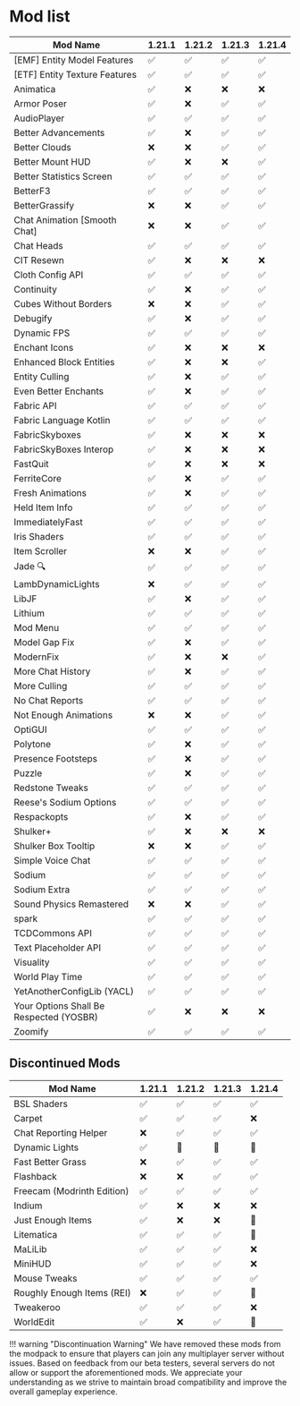 # Mod list

| Mod Name                                | 1.21.1 | 1.21.2 | 1.21.3 | 1.21.4 |
|-----------------------------------------|--------|--------|--------|--------|
| [EMF] Entity Model Features            | ✅     | ✅     | ✅     | ✅     |
| [ETF] Entity Texture Features          | ✅     | ✅     | ✅     | ✅     |
| Animatica                               | ✅     | ❌     | ❌     | ❌     |
| Armor Poser                             | ✅     | ❌     | ✅     | ✅     |
| AudioPlayer                             | ✅     | ✅     | ✅     | ✅     |
| Better Advancements                     | ✅     | ❌     | ✅     | ✅     |
| Better Clouds                        | ❌     | ❌     | ✅     | ✅     |
| Better Mount HUD                        | ✅     | ❌     | ❌     | ✅     |
| Better Statistics Screen               | ✅     | ✅     | ✅     | ✅     |
| BetterF3                                | ✅     | ✅     | ✅     | ✅     |
| BetterGrassify                          | ❌     | ❌     | ✅     | ✅     |
| Chat Animation [Smooth Chat]           | ❌     | ❌     | ✅     | ✅     |
| Chat Heads                              | ✅     | ✅     | ✅     | ✅     |
| CIT Resewn                              | ✅     | ❌     | ❌     | ❌     |
| Cloth Config API                        | ✅     | ✅     | ✅     | ✅     |
| Continuity                              | ✅     | ❌     | ✅     | ✅     |
| Cubes Without Borders                  | ❌     | ❌     | ✅     | ✅     |
| Debugify                                | ✅     | ❌     | ✅     | ✅     |
| Dynamic FPS                             | ✅     | ✅     | ✅     | ✅     |
| Enchant Icons                           | ✅     | ❌     | ❌     | ❌     |
| Enhanced Block Entities                | ✅     | ❌     | ❌     | ✅     |
| Entity Culling                          | ✅     | ❌     | ✅     | ✅     |
| Even Better Enchants                   | ✅     | ❌     | ✅     | ✅     |
| Fabric API                              | ✅     | ✅     | ✅     | ✅     |
| Fabric Language Kotlin                 | ✅     | ✅     | ✅     | ✅     |
| FabricSkyboxes                         | ✅     | ❌     | ❌     | ❌     |
| FabricSkyBoxes Interop                 | ✅     | ❌     | ❌     | ❌     |
| FastQuit                                | ✅     | ❌     | ❌     | ❌     |
| FerriteCore                             | ✅     | ❌     | ✅     | ✅     |
| Fresh Animations                        | ✅     | ❌     | ✅     | ✅     |
| Held Item Info                          | ✅     | ✅     | ✅     | ✅     |
| ImmediatelyFast                        | ✅     | ✅     | ✅     | ✅     |
| Iris Shaders                            | ✅     | ✅     | ✅     | ✅     |
| Item Scroller                            | ❌     | ❌     | ✅     | ✅     |
| Jade 🔍                                | ✅     | ✅     | ✅     | ✅     |
| LambDynamicLights                      | ❌     | ✅     | ✅     | ✅     |
| LibJF                                   | ✅     | ❌     | ✅     | ✅     |
| Lithium                                 | ✅     | ✅     | ✅     | ✅     |
| Mod Menu                                | ✅     | ✅     | ✅     | ✅     |
| Model Gap Fix                           | ✅     | ❌     | ✅     | ✅     |
| ModernFix                               | ✅     | ❌     | ❌     | ✅     |
| More Chat History                       | ✅     | ❌     | ✅     | ✅     |
| More Culling                            | ✅     | ✅     | ✅     | ✅     |
| No Chat Reports                        | ✅     | ✅     | ✅     | ✅     |
| Not Enough Animations                  | ❌     | ❌     | ✅     | ✅     |
| OptiGUI                                 | ✅     | ✅     | ✅     | ✅     |
| Polytone                                | ✅     | ❌     | ✅     | ✅     |
| Presence Footsteps                     | ✅     | ❌     | ✅     | ✅     |
| Puzzle                                  | ✅     | ❌     | ✅     | ✅     |
| Redstone Tweaks                        | ✅     | ✅     | ✅     | ✅     |
| Reese's Sodium Options                 | ✅     | ✅     | ✅     | ✅     |
| Respackopts                            | ✅     | ❌     | ✅     | ✅     |
| Shulker+                               | ✅     | ❌     | ❌     | ❌     |
| Shulker Box Tooltip                    | ❌     | ❌     | ✅     | ✅     |
| Simple Voice Chat                      | ✅     | ✅     | ✅     | ✅     |
| Sodium                                 | ✅     | ✅     | ✅     | ✅     |
| Sodium Extra                           | ✅     | ✅     | ✅     | ✅     |
| Sound Physics Remastered                           | ❌     | ❌     | ✅     | ✅     |
| spark                                  | ✅     | ✅     | ✅     | ✅     |
| TCDCommons API                         | ✅     | ✅     | ✅     | ✅     |
| Text Placeholder API                   | ✅     | ✅     | ✅     | ✅     |
| Visuality                              | ✅     | ✅     | ✅     | ✅     |
| World Play Time                        | ✅     | ✅     | ✅     | ✅     |
| YetAnotherConfigLib (YACL)             | ✅     | ✅     | ✅     | ✅     |
| Your Options Shall Be Respected (YOSBR)| ✅     | ❌     | ❌     | ❌     |
| Zoomify                                | ✅     | ✅     | ✅     | ✅     |

## Discontinued Mods

| Mod Name                                | 1.21.1 | 1.21.2 | 1.21.3 | 1.21.4 |
|-----------------------------------------|--------|--------|--------|--------|
| BSL Shaders                             | ✅     | ✅     | ✅     | ✅     |
| Carpet                                  | ✅     | ✅     | ✅     | ❌     |
| Chat Reporting Helper                  | ❌     | ✅     | ✅     | ✅     |
| Dynamic Lights                          | ✅     | 🛑     | 🛑     | 🛑     |
| Fast Better Grass                      | ❌     | ✅     | ✅     | ✅     |
| Flashback                               | ❌     | ❌     | ✅     | ✅     |
| Freecam (Modrinth Edition)             | ✅     | ✅     | ✅     | ✅     |
| Indium                                  | ✅     | ❌     | ❌     | ❌     |
| Just Enough Items                      | ✅     | ❌     | ❌     | 🛑     |
| Litematica                              | ✅     | ✅     | ✅     | 🛑     |
| MaLiLib                                 | ✅     | ✅     | ✅     | ❌     |
| MiniHUD                                 | ✅     | ✅     | ✅     | ❌     |
| Mouse Tweaks                                 | ✅     | ✅     | ✅     | ✅     |
| Roughly Enough Items (REI)             | ❌     | ✅     | ✅     | 🛑     |
| Tweakeroo                              | ✅     | ✅     | ✅     | ❌     |
| WorldEdit                              | ✅     | ❌     | ✅     | 🛑     |


!!! warning "Discontinuation Warning"
    We have removed these mods from the modpack to ensure that players can join any multiplayer server without issues. Based on feedback from our beta testers, several servers do not allow or support the aforementioned mods. We appreciate your understanding as we strive to maintain broad compatibility and improve the overall gameplay experience.